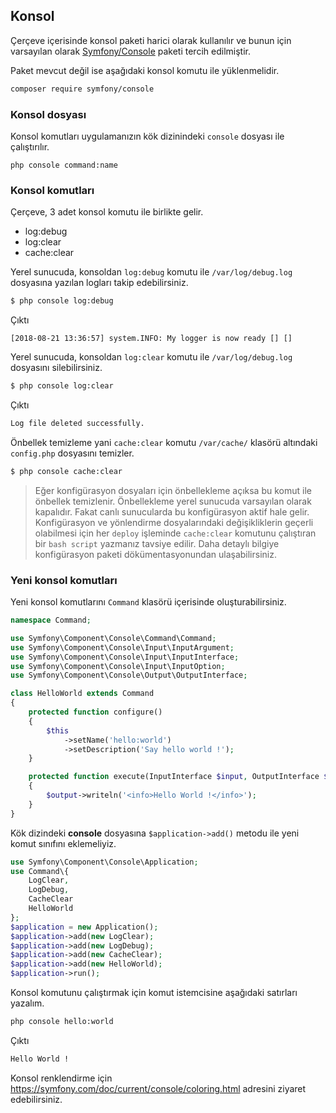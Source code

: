 
## Konsol

Çerçeve içerisinde konsol paketi harici olarak kullanılır ve bunun için varsayılan olarak <a href="https://symfony.com/doc/current/components/console.html">Symfony/Console</a> paketi tercih edilmiştir.

Paket mevcut değil ise aşağıdaki konsol komutu ile yüklenmelidir.

```bash
composer require symfony/console
```

### Konsol dosyası

Konsol komutları uygulamanızın kök dizinindeki `console` dosyası ile çalıştırılır.

```
php console command:name
```

### Konsol komutları

Çerçeve, 3 adet konsol komutu ile birlikte gelir.

* log:debug
* log:clear
* cache:clear

Yerel sunucuda, konsoldan `log:debug` komutu ile `/var/log/debug.log` dosyasına yazılan logları takip edebilirsiniz.

```bash
$ php console log:debug
```

Çıktı

```
[2018-08-21 13:36:57] system.INFO: My logger is now ready [] []
```

Yerel sunucuda, konsoldan `log:clear` komutu ile `/var/log/debug.log` dosyasını silebilirsiniz.

```bash
$ php console log:clear
```

Çıktı

```bash
Log file deleted successfully.
```

Önbellek temizleme yani `cache:clear` komutu `/var/cache/` klasörü altındaki `config.php` dosyasını temizler.

```bash
$ php console cache:clear
```

> Eğer konfigürasyon dosyaları için önbellekleme açıksa bu komut ile önbellek temizlenir. Önbellekleme yerel sunucuda varsayılan olarak kapalıdır. Fakat canlı sunucularda bu konfigürasyon aktif hale gelir. Konfigürasyon ve yönlendirme dosyalarındaki değişikliklerin geçerli olabilmesi için her `deploy` işleminde `cache:clear` komutunu çalıştıran bir `bash script` yazmanız tavsiye edilir. Daha detaylı bilgiye konfigürasyon paketi dökümentasyonundan ulaşabilirsiniz.

### Yeni konsol komutları

Yeni konsol komutlarını `Command` klasörü içerisinde oluşturabilirsiniz.

```php
namespace Command;

use Symfony\Component\Console\Command\Command;
use Symfony\Component\Console\Input\InputArgument;
use Symfony\Component\Console\Input\InputInterface;
use Symfony\Component\Console\Input\InputOption;
use Symfony\Component\Console\Output\OutputInterface;

class HelloWorld extends Command
{
    protected function configure()
    {
        $this
            ->setName('hello:world')
            ->setDescription('Say hello world !');
    }

    protected function execute(InputInterface $input, OutputInterface $output)
    {
    	$output->writeln('<info>Hello World !</info>');
    }
}
```

Kök dizindeki <b>console</b> dosyasına `$application->add()` metodu ile yeni komut sınıfını eklemeliyiz.

```php
use Symfony\Component\Console\Application;
use Command\{
	LogClear,
	LogDebug,
	CacheClear
	HelloWorld
};
$application = new Application();
$application->add(new LogClear);
$application->add(new LogDebug);
$application->add(new CacheClear);
$application->add(new HelloWorld);
$application->run();
```

Konsol komutunu çalıştırmak için komut istemcisine aşağıdaki satırları yazalım.

```bash
php console hello:world
```

Çıktı

```bash
Hello World !
```

Konsol renklendirme için <a href="https://symfony.com/doc/current/console/coloring.html">https://symfony.com/doc/current/console/coloring.html</a> adresini ziyaret edebilirsiniz.